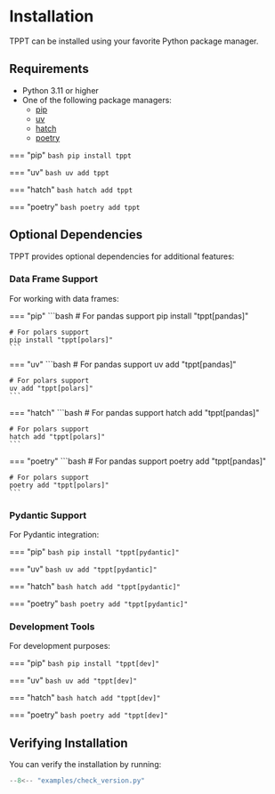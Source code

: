 # Installation

TPPT can be installed using your favorite Python package manager.

## Requirements

- Python 3.11 or higher
- One of the following package managers:
    * [pip](https://pip.pypa.io/)
    * [uv](https://docs.astral.sh/uv/)
    * [hatch](https://hatch.pypa.io/)
    * [poetry](https://python-poetry.org/)

=== "pip"
    ```bash
    pip install tppt
    ```

=== "uv"
    ```bash
    uv add tppt
    ```

=== "hatch"
    ```bash
    hatch add tppt
    ```

=== "poetry"
    ```bash
    poetry add tppt
    ```

## Optional Dependencies

TPPT provides optional dependencies for additional features:

### Data Frame Support

For working with data frames:

=== "pip"
    ```bash
    # For pandas support
    pip install "tppt[pandas]"

    # For polars support
    pip install "tppt[polars]"
    ```

=== "uv"
    ```bash
    # For pandas support
    uv add "tppt[pandas]"

    # For polars support
    uv add "tppt[polars]"
    ```

=== "hatch"
    ```bash
    # For pandas support
    hatch add "tppt[pandas]"

    # For polars support
    hatch add "tppt[polars]"
    ```

=== "poetry"
    ```bash
    # For pandas support
    poetry add "tppt[pandas]"

    # For polars support
    poetry add "tppt[polars]"
    ```

### Pydantic Support

For Pydantic integration:

=== "pip"
    ```bash
    pip install "tppt[pydantic]"
    ```

=== "uv"
    ```bash
    uv add "tppt[pydantic]"
    ```

=== "hatch"
    ```bash
    hatch add "tppt[pydantic]"
    ```

=== "poetry"
    ```bash
    poetry add "tppt[pydantic]"
    ```

### Development Tools

For development purposes:

=== "pip"
    ```bash
    pip install "tppt[dev]"
    ```

=== "uv"
    ```bash
    uv add "tppt[dev]"
    ```

=== "hatch"
    ```bash
    hatch add "tppt[dev]"
    ```

=== "poetry"
    ```bash
    poetry add "tppt[dev]"
    ```

## Verifying Installation

You can verify the installation by running:

```python
--8<-- "examples/check_version.py"
``` 